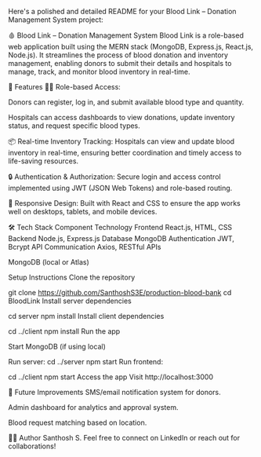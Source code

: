 Here's a polished and detailed README for your Blood Link – Donation Management System project:

🩸 Blood Link – Donation Management System
Blood Link is a role-based web application built using the MERN stack (MongoDB, Express.js, React.js, Node.js). It streamlines the process of blood donation and inventory management, enabling donors to submit their details and hospitals to manage, track, and monitor blood inventory in real-time.

🚀 Features
🧑‍⚕️ Role-based Access:

Donors can register, log in, and submit available blood type and quantity.

Hospitals can access dashboards to view donations, update inventory status, and request specific blood types.

📦 Real-time Inventory Tracking:
Hospitals can view and update blood inventory in real-time, ensuring better coordination and timely access to life-saving resources.

🔒 Authentication & Authorization:
Secure login and access control implemented using JWT (JSON Web Tokens) and role-based routing.

📱 Responsive Design:
Built with React and CSS to ensure the app works well on desktops, tablets, and mobile devices.

🛠️ Tech Stack
Component	Technology
Frontend	React.js, HTML, CSS
Backend	Node.js, Express.js
Database	MongoDB
Authentication	JWT, Bcrypt
API Communication	Axios, RESTful APIs


MongoDB (local or Atlas)

Setup Instructions
Clone the repository


git clone https://github.com/SanthoshS3E/production-blood-bank
cd BloodLink
Install server dependencies


cd server
npm install
Install client dependencies


cd ../client
npm install
Run the app

Start MongoDB (if using local)

Run server:
cd ../server
npm start
Run frontend:


cd ../client
npm start
Access the app
Visit http://localhost:3000

📌 Future Improvements
SMS/email notification system for donors.

Admin dashboard for analytics and approval system.

Blood request matching based on location.

👨‍💻 Author
Santhosh S.
Feel free to connect on LinkedIn or reach out for collaborations!
